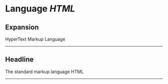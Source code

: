# Language *HTML*
## Expansion
HyperText Markup Language

---
## Headline
The standard markup language HTML

---
